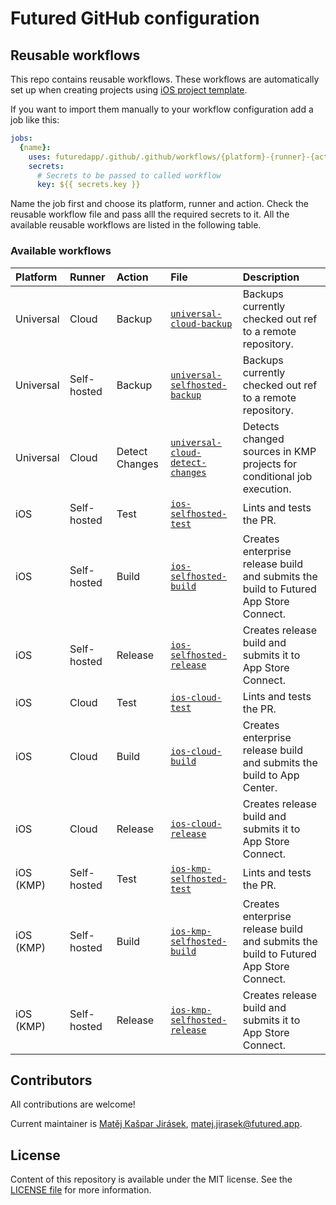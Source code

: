 # Futured GitHub configuration

## Reusable workflows

This repo contains reusable workflows. These workflows are automatically
set up when creating projects using
[iOS project template](https://github.com/futuredapp/iOS-project-template).

If you want to import them manually to your workflow configuration add a job like this:

```yml
jobs:
  {name}:
    uses: futuredapp/.github/.github/workflows/{platform}-{runner}-{action}.yml@main
    secrets:
      # Secrets to be passed to called workflow
      key: ${{ secrets.key }}
```

Name the job first and choose its platform, runner and action.
Check the reusable workflow file and pass alll the required secrets to it.
All the available reusable workflows are listed in the following table.

### Available workflows

| Platform  | Runner      | Action         | File                                                                                     | Description                                                                          |
|:----------|:------------|:---------------|:-----------------------------------------------------------------------------------------|:-------------------------------------------------------------------------------------|
| Universal | Cloud       | Backup         | [`universal-cloud-backup`](.github/workflows/universal-cloud-backup.yml)                 | Backups currently checked out ref to a remote repository.                            |
| Universal | Self-hosted | Backup         | [`universal-selfhosted-backup`](.github/workflows/universal-selfhosted-backup.yml)       | Backups currently checked out ref to a remote repository.                            |
| Universal | Cloud       | Detect Changes | [`universal-cloud-detect-changes`](.github/workflows/universal-cloud-detect-changes.yml) | Detects changed sources in KMP projects for conditional job execution.               |
| iOS       | Self-hosted | Test           | [`ios-selfhosted-test`](.github/workflows/ios-selfhosted-test.yml)                       | Lints and tests the PR.                                                              |
| iOS       | Self-hosted | Build          | [`ios-selfhosted-build`](.github/workflows/ios-selfhosted-build.yml)                     | Creates enterprise release build and submits the build to Futured App Store Connect. |
| iOS       | Self-hosted | Release        | [`ios-selfhosted-release`](.github/workflows/ios-selfhosted-release.yml)                 | Creates release build and submits it to App Store Connect.                           |
| iOS       | Cloud       | Test           | [`ios-cloud-test`](.github/workflows/ios-cloud-test.yml)                                 | Lints and tests the PR.                                                              |
| iOS       | Cloud       | Build          | [`ios-cloud-build`](.github/workflows/ios-cloud-build.yml)                               | Creates enterprise release build and submits the build to App Center.                |
| iOS       | Cloud       | Release        | [`ios-cloud-release`](.github/workflows/ios-cloud-release.yml)                           | Creates release build and submits it to App Store Connect.                           |
| iOS (KMP) | Self-hosted | Test           | [`ios-kmp-selfhosted-test`](.github/workflows/ios-kmp-selfhosted-test.yml)               | Lints and tests the PR.                                                              |
| iOS (KMP) | Self-hosted | Build          | [`ios-kmp-selfhosted-build`](.github/workflows/ios-kmp-selfhosted-build.yml)             | Creates enterprise release build and submits the build to Futured App Store Connect. |
| iOS (KMP) | Self-hosted | Release        | [`ios-kmp-selfhosted-release`](.github/workflows/ios-kmp-selfhosted-release.yml)         | Creates release build and submits it to App Store Connect.                           |

## Contributors

All contributions are welcome!

Current maintainer is [Matěj Kašpar Jirásek](https://github.com/mkj-is), <matej.jirasek@futured.app>.

## License

Content of this repository is available under the MIT license. See the [LICENSE file](LICENSE) for more information.
